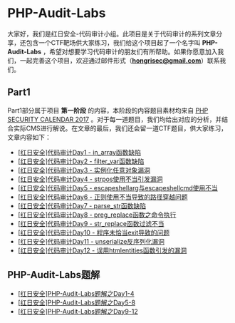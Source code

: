 # PHP-Audit-Labs

大家好，我们是红日安全-代码审计小组。此项目是关于代码审计的系列文章分享，还包含一个CTF靶场供大家练习，我们给这个项目起了一个名字叫 **PHP-Audit-Labs** ，希望对想要学习代码审计的朋友们有所帮助。如果你愿意加入我们，一起完善这个项目，欢迎通过邮件形式（**hongrisec@gmail.com**）联系我们。

## Part1

Part1部分属于项目 **第一阶段** 的内容，本阶段的内容题目素材均来自 [PHP SECURITY CALENDAR 2017](https://www.ripstech.com/php-security-calendar-2017/) 。对于每一道题目，我们均给出对应的分析，并结合实际CMS进行解说。在文章的最后，我们还会留一道CTF题目，供大家练习，文章内容如下：

* [ [红日安全]代码审计Day1 - in_array函数缺陷 ](https://github.com/hongriSec/PHP-Audit-Labs/blob/master/Part1/Day1/files/README.md) 
* [ [红日安全]代码审计Day2 - filter_var函数缺陷](https://github.com/hongriSec/PHP-Audit-Labs/blob/master/Part1/Day2/files/README.md) 
* [ [红日安全]代码审计Day3 - 实例化任意对象漏洞 ](https://github.com/hongriSec/PHP-Audit-Labs/blob/master/Part1/Day3/files/README.md) 
* [ [红日安全]代码审计Day4 - strpos使用不当引发漏洞 ](https://github.com/hongriSec/PHP-Audit-Labs/blob/master/Part1/Day4/files/README.md) 
* [ [红日安全]代码审计Day5 - escapeshellarg与escapeshellcmd使用不当 ](https://github.com/hongriSec/PHP-Audit-Labs/blob/master/Part1/Day5/files/README.md) 
* [ [红日安全]代码审计Day6 - 正则使用不当导致的路径穿越问题 ](https://github.com/hongriSec/PHP-Audit-Labs/blob/master/Part1/Day6/files/README.md) 
* [ [红日安全]代码审计Day7 - parse_str函数缺陷 ](https://github.com/hongriSec/PHP-Audit-Labs/blob/master/Part1/Day7/files/README.md) 
* [ [红日安全]代码审计Day8 - preg_replace函数之命令执行 ](https://github.com/hongriSec/PHP-Audit-Labs/blob/master/Part1/Day8/files/README.md) 
* [[红日安全]代码审计Day9 - str_replace函数过滤不当](https://github.com/hongriSec/PHP-Audit-Labs/blob/master/Part1/Day9/files/README.md) 
* [[红日安全]代码审计Day10 - 程序未恰当exit导致的问题](https://github.com/hongriSec/PHP-Audit-Labs/blob/master/Part1/Day10/files/README.md) 
* [[红日安全]代码审计Day11 - unserialize反序列化漏洞](https://github.com/hongriSec/PHP-Audit-Labs/blob/master/Part1/Day11/files/README.md) 
* [[红日安全]代码审计Day12 - 误用htmlentities函数引发的漏洞](https://github.com/hongriSec/PHP-Audit-Labs/blob/master/Part1/Day12/files/README.md) 

## PHP-Audit-Labs题解

* [ [红日安全]PHP-Audit-Labs题解之Day1-4](https://github.com/hongriSec/PHP-Audit-Labs/blob/master/PHP-Audit-Labs题解/Day1-4/files/README.md) 
* [ [红日安全]PHP-Audit-Labs题解之Day5-8](https://github.com/hongriSec/PHP-Audit-Labs/blob/master/PHP-Audit-Labs题解/Day5-8/files/README.md) 
* [ [红日安全]PHP-Audit-Labs题解之Day9-12](https://github.com/hongriSec/PHP-Audit-Labs/blob/master/PHP-Audit-Labs题解/Day9-12/files/README.md) 
